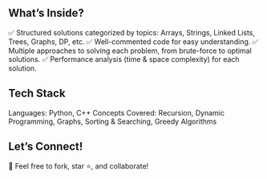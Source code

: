 ## What’s Inside?
✅ Structured solutions categorized by topics: Arrays, Strings, Linked Lists, Trees, Graphs, DP, etc.
✅ Well-commented code for easy understanding.
✅ Multiple approaches to solving each problem, from brute-force to optimal solutions.
✅ Performance analysis (time & space complexity) for each solution.
## Tech Stack
Languages: Python, C++
Concepts Covered: Recursion, Dynamic Programming, Graphs, Sorting & Searching, Greedy Algorithms

## Let’s Connect!
📌 Feel free to fork, star ⭐, and collaborate!


